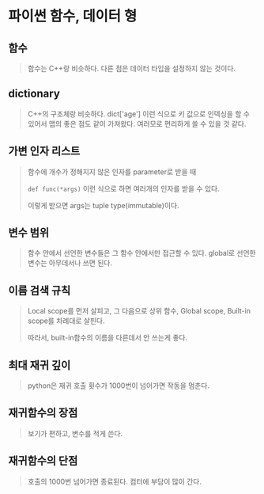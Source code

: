 # 파이썬 함수, 데이터 형

## 함수

> 함수는 C++랑 비슷하다. 다른 점은 데이터 타입을 설정하지 않는 것이다.

## dictionary

> C++의 구조체랑 비슷하다. dict['age'] 이런 식으로 키 값으로 인덱싱을 할 수 있어서 맵의 좋은 점도 같이 가져왔다. 여러모로 편리하게 쓸 수 있을 것 같다.

## 가변 인자 리스트

> 함수에 개수가 정해지지 않은 인자를 parameter로 받을 때
>
> `def func(*args)` 이런 식으로 하면 여러개의 인자를 받을 수 있다.
>
> 이렇게 받으면 args는 tuple type(immutable)이다. 

## 변수 범위

> 함수 안에서 선언한 변수들은 그 함수 안에서만 접근할 수 있다. global로 선언한 변수는 아무데서나 쓰면 된다.

## 이름 검색 규칙

> Local scope를 먼저 살피고, 그 다음으로 상위 함수, Global scope, Built-in scope를 차례대로 살핀다.
>
> 따라서, built-in함수의 이름을 다른데서 안 쓰는게 좋다.

## 최대 재귀 깊이

> python은 재귀 호출 횟수가 1000번이 넘어가면 작동을 멈춘다.

## 재귀함수의 장점

> 보기가 편하고, 변수를 적게 쓴다.

## 재귀함수의 단점

> 호출의 1000번 넘어가면 종료된다. 컴터에 부담이 많이 간다.
